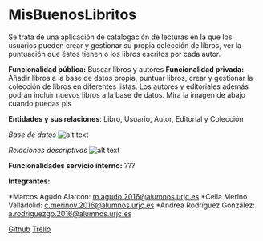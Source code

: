 # MisBuenosLibritos

Se trata de una aplicación de catalogación de lecturas en la que los usuarios pueden crear y gestionar su propia colección de libros, ver la puntuación que éstos tienen o los libros escritos por cada autor.

**Funcionalidad pública:** Buscar libros y autores
**Funcionalidad privada:** Añadir libros a la base de datos propia, puntuar libros, crear y gestionar la colección de libros en diferentes listas. Los autores y editoriales además podrán incluir nuevos libros a la base de datos. Mira la imagen de abajo cuando puedas pls 

**Entidades y sus relaciones**: Libro, Usuario, Autor, Editorial y Colección

*Base de datos*
![alt text](https://github.com/Merkado13/MisBuenosLibritos/ImgsREADME/ImgBD.png "relaciones BBDD")

*Relaciones descriptivas*
![alt text](https://github.com/Merkado13/MisBuenosLibritos/ImgsREADME/ImgRelaciones.png "relaciones descriptivas")

**Funcionalidades servicio interno:** ???

**Integrantes:**

*Marcos Agudo Alarcón: m.agudo.2016@alumnos.urjc.es
*Celia Merino Valladolid: c.merinov.2016@alumnos.urjc.es
*Andrea Rodríguez González: a.rodriguezgo.2016@alumnos.urjc.es

[Github](https://github.com/Merkado13/MisBuenosLibritos)
[Trello](https://trello.com/b/rQAO4Dcw/misbuenoslibritos)
